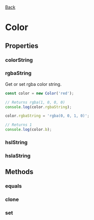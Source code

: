 [Back](../index.md)

# Color

## Properties

### colorString

### rgbaString

Get or set rgba color string.

```typescript
const color = new Color('red');

// Returns rgba(1, 0, 0, 0)
console.log(color.rgbaString);

color.rgbaString = 'rgba(0, 0, 1, 0)';

// Returns 1
console.log(color.b);
```

### hslString

### hslaString

## Methods

### equals

### clone

### set

